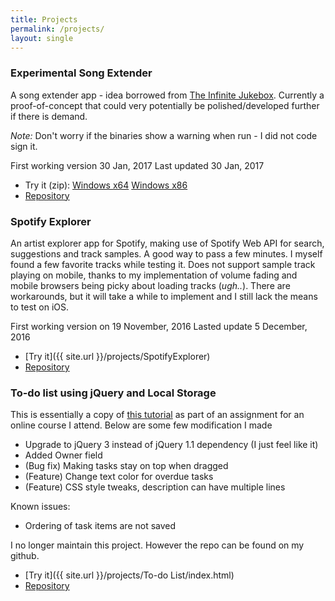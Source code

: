 ```yaml
---
title: Projects
permalink: /projects/
layout: single
---
```

### Experimental Song Extender
A song extender app - idea borrowed from [The Infinite Jukebox](http://labs.echonest.com/Uploader/index.html). Currently a proof-of-concept that could very potentially be polished/developed further if there is demand.

*Note:* Don't worry if the binaries show a warning when run - I did not code sign it.

First working version 30 Jan, 2017
Last updated 30 Jan, 2017

 + Try it (zip): [Windows x64](https://s3-ap-southeast-1.amazonaws.com/desktop-app-packages/song-extender/song-extender-win32-x64.zip) [Windows x86](https://s3-ap-southeast-1.amazonaws.com/desktop-app-packages/song-extender/song-extender-win32-ia32.zip)
 + [Repository](https://github.com/luungoc2005/song-extender-electron)

### Spotify Explorer
An artist explorer app for Spotify, making use of Spotify Web API for search, suggestions and track samples.
A good way to pass a few minutes. I myself found a few favorite tracks while testing it.
Does not support sample track playing on mobile, thanks to my implementation of volume fading and mobile browsers being picky about loading tracks (*ugh..*). There are workarounds, but it will take a while to implement and I still lack the means to test on iOS.

First working version on 19 November, 2016
Lasted update 5 December, 2016

 + [Try it]({{ site.url }}/projects/SpotifyExplorer)
 + [Repository](https://github.com/luungoc2005/SpotifyExplorer)

### To-do list using jQuery and Local Storage
This is essentially a copy of [this tutorial](https://www.sitepoint.com/building-list-jquery-local-storage/) as part of an assignment for an online course I attend. Below are some few modification I made

 + Upgrade to jQuery 3 instead of jQuery 1.1 dependency (I just feel like it)
 + Added Owner field
 + (Bug fix) Making tasks stay on top when dragged
 + (Feature) Change text color for overdue tasks
 + (Feature) CSS style tweaks, description can have multiple lines

Known issues:
 + Ordering of task items are not saved

I no longer maintain this project. However the repo can be found on my github.

 + [Try it]({{ site.url }}/projects/To-do List/index.html)
 + [Repository](https://github.com/luungoc2005/ToDoList-Update)
